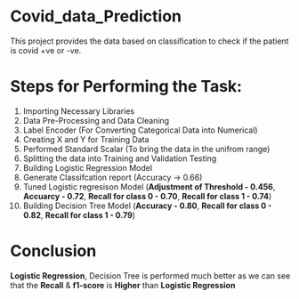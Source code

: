 # Covid_data_Prediction
This project provides the data based on classification to check if the patient is covid +ve or -ve. 

# Steps for Performing the Task:
1. Importing Necessary Libraries
2. Data Pre-Processing and Data Cleaning
3. Label Encoder (For Converting Categorical Data into Numerical)
4. Creating X and Y for Training Data
5. Performed Standard Scalar (To bring the data in the unifrom range)
6. Splitting the data into Training and Validation Testing
7. Building Logistic Regression Model
8. Generate Classifcation report (Accuracy -> 0.66)
9. Tuned Logistic regresison Model (**Adjustment of Threshold - 0.456**, **Accuarcy - 0.72**, **Recall for class 0 - 0.70**, **Recall for class 1 - 0.74**)
10. Building Decision Tree Model (**Accuracy - 0.80**, **Recall for class 0 - 0.82**, **Recall for class 1 - 0.79**)

# Conclusion
**Logistic Regression**, Decision Tree is performed much better as we can see that the **Recall** & **f1-score** is **Higher** than **Logistic Regression**
